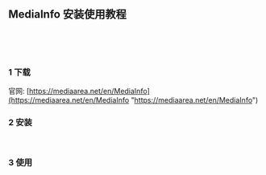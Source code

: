 ## MediaInfo 安装使用教程  

​    

​    

### 1 下载  

官网: [https://mediaarea.net/en/MediaInfo](https://mediaarea.net/en/MediaInfo "https://mediaarea.net/en/MediaInfo")  



### 2 安装    

​    

### 3 使用  

